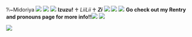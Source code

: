 𐙚~Midoriya
![](https://cdn.discordapp.com/attachments/1164061276784312411/1312707783531171840/zjjzlo.gif?ex=674d79e4&is=674c2864&hm=606a96d716df6a8c4327acc869ec474ba5da38fe7fe80b34ef20f2a7f080db1b&)
![](https://media.discordapp.net/attachments/1307881999838482555/1313317785299845191/Untitled147_20241202191558.png?ex=675ce100&is=675b8f80&hm=63a65cb52ec8f35a3b0bf0403a45e37dbfcea47c4362b92f3503dc527f3d383f&=&format=webp&quality=lossless&width=603&height=603)
![](https://cdn.discordapp.com/attachments/1164061276784312411/1312690317471780964/4njtw7.gif?ex=674d69a0&is=674c1820&hm=a5bcb2ecc983a839c438586b4c54f7139ea90c7817f428f47603a5755fdb15ac&)  **Izuzu!** ♰ *LiiLii* ♰ ***Zi*** 
![](https://cdn.discordapp.com/attachments/1164061276784312411/1312681588735082536/tumblr_c06ff8152a446d69d009b9e183ffd2b0_a3448007_250.gif?ex=674d617f&is=674c0fff&hm=f3ffa329179b2a733a84767c763b128dac3029b3087808787ab0c36afaa6de8b&)
![](https://cdn.discordapp.com/attachments/1164061276784312411/1312707790221082634/image-2024-05-23-223427658.png?ex=674d79e6&is=674c2866&hm=ad2af4e8898b25a2246c802daa6347f2bbd7b8cbd9503b3c8e479cd80cdcc0f0&)
![](https://cdn.discordapp.com/attachments/1164061276784312411/1312681668590702672/qdm41l.gif?ex=674d6192&is=674c1012&hm=38c8040c5ecc72306ff4ea273d9341310cf5ad3a40d82e902c36d9e9b6896d53&)     **Go check out my Rentry and pronouns page for more info!!**![](https://cdn.discordapp.com/attachments/1164061276784312411/1312681668590702672/qdm41l.gif?ex=674d6192&is=674c1012&hm=38c8040c5ecc72306ff4ea273d9341310cf5ad3a40d82e902c36d9e9b6896d53&)
![](https://cdn.discordapp.com/attachments/1164061276784312411/1312707783531171840/zjjzlo.gif?ex=674d79e4&is=674c2864&hm=606a96d716df6a8c4327acc869ec474ba5da38fe7fe80b34ef20f2a7f080db1b&)




![](https://media.discordapp.net/attachments/1164061276784312411/1313322074630258769/gnr7ie.gif?ex=674fb5fe&is=674e647e&hm=9e6e883052ccae4f83d9e7ed41b24fd01870cf22f2e0a05638b589d783e9f84e&=)
